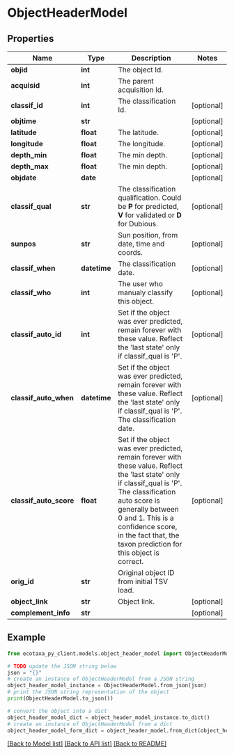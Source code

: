 # ObjectHeaderModel


## Properties

Name | Type | Description | Notes
------------ | ------------- | ------------- | -------------
**objid** | **int** | The object Id. | 
**acquisid** | **int** | The parent acquisition Id. | 
**classif_id** | **int** | The classification Id. | [optional] 
**objtime** | **str** |  | [optional] 
**latitude** | **float** | The latitude. | [optional] 
**longitude** | **float** | The longitude. | [optional] 
**depth_min** | **float** | The min depth. | [optional] 
**depth_max** | **float** | The min depth. | [optional] 
**objdate** | **date** |  | [optional] 
**classif_qual** | **str** | The classification qualification. Could be **P** for predicted, **V** for validated or **D** for Dubious. | [optional] 
**sunpos** | **str** | Sun position, from date, time and coords. | [optional] 
**classif_when** | **datetime** | The classification date. | [optional] 
**classif_who** | **int** | The user who manualy classify this object. | [optional] 
**classif_auto_id** | **int** | Set if the object was ever predicted, remain forever with these value. Reflect the &#39;last state&#39; only if classif_qual is &#39;P&#39;.  | [optional] 
**classif_auto_when** | **datetime** | Set if the object was ever predicted, remain forever with these value. Reflect the &#39;last state&#39; only if classif_qual is &#39;P&#39;. The classification date. | [optional] 
**classif_auto_score** | **float** | Set if the object was ever predicted, remain forever with these value. Reflect the &#39;last state&#39; only if classif_qual is &#39;P&#39;. The classification auto score is generally between 0 and 1. This is a confidence score, in the fact that, the taxon prediction for this object is correct. | [optional] 
**orig_id** | **str** | Original object ID from initial TSV load. | 
**object_link** | **str** | Object link. | [optional] 
**complement_info** | **str** |  | [optional] 

## Example

```python
from ecotaxa_py_client.models.object_header_model import ObjectHeaderModel

# TODO update the JSON string below
json = "{}"
# create an instance of ObjectHeaderModel from a JSON string
object_header_model_instance = ObjectHeaderModel.from_json(json)
# print the JSON string representation of the object
print(ObjectHeaderModel.to_json())

# convert the object into a dict
object_header_model_dict = object_header_model_instance.to_dict()
# create an instance of ObjectHeaderModel from a dict
object_header_model_form_dict = object_header_model.from_dict(object_header_model_dict)
```
[[Back to Model list]](../README.md#documentation-for-models) [[Back to API list]](../README.md#documentation-for-api-endpoints) [[Back to README]](../README.md)



